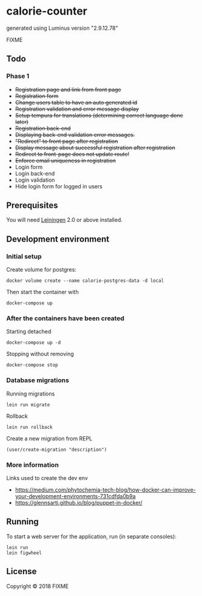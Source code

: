 # calorie-counter

generated using Luminus version "2.9.12.78"

FIXME

## Todo

### Phase 1
- ~~Registration page and link from front page~~
- ~~Registration form~~
- ~~Change users table to have an auto generated id~~
- ~~Registration validation and error message display~~
- ~~Setup tempura for translations (determining correct language done later)~~
- ~~Registration back-end~~
- ~~Displaying back-end validation error messages.~~
- ~~"Redirect" to front page after registration~~
- ~~Display message about successful registration after registration~~
- ~~Redirect to front-page does not update route!~~
- ~~Enforce email uniqueness in registration~~
- Login form
- Login back-end
- Login validation
- Hide login form for logged in users

## Prerequisites

You will need [Leiningen][1] 2.0 or above installed.

[1]: https://github.com/technomancy/leiningen

## Development environment

### Initial setup

Create volume for postgres:
    
    docker volume create --name calorie-postgres-data -d local 

Then start the container with

    docker-compose up

### After the containers have been created

Starting detached

    docker-compose up -d
    
Stopping without removing

    docker-compose stop

### Database migrations

Running migrations

    lein run migrate

Rollback

    lein run rollback

Create a new migration from REPL

    (user/create-migration "description")

### More information

Links used to create the dev env

- https://medium.com/phytochemia-tech-blog/how-docker-can-improve-your-development-environments-731cdfda0b9a
- https://glennsarti.github.io/blog/puppet-in-docker/

## Running

To start a web server for the application, run (in separate consoles):

    lein run 
    lein figwheel

## License

Copyright © 2018 FIXME
